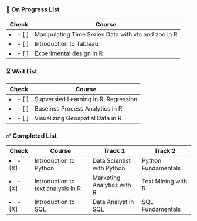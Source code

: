 ### 📝 On Progress List
|Check|Course|
|---|---|
|<li>- [ ] </li>|Manipulating Time Series Data with xts and zoo in R
|<li>- [ ] </li>|Introduction to Tableau
|<li>- [ ] </li>|Experimental design in R


### ⌛ Wait List
|Check|Course|
|---|---|
|<li>- [ ] </li>|Supversied Learning in R: Regression
|<li>- [ ] </li>|Buseinss Process Analytics in R
|<li>- [ ] </li>|Visualizing Geospatial Data in R

### ✅ Completed List
|Check|Course|Track 1|Track 2|
|---|---|---|---|
|<li>- [X] </li>|Introduction to Python|Data Scientist with Python| Python Fundamentals
|<li>- [X] </li>|Introduction to text analysis in R|Marketing Analytics with R| Text Mining with R
|<li>- [X] </li>|Introduction to SQL|Data Analyst in SQL| SQL Fundamentals


